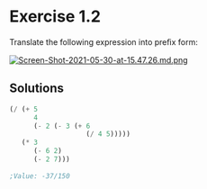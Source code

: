 Exercise 1.2
============
Translate the following expression into preﬁx form:

[![Screen-Shot-2021-05-30-at-15.47.26.md.png](https://im.rython.xyz/images/2021/05/30/Screen-Shot-2021-05-30-at-15.47.26.md.png)](https://im.rython.xyz/image/km3)

Solutions
---------
```scheme
(/ (+ 5 
      4 
      (- 2 (- 3 (+ 6 
                   (/ 4 5)))))
   (* 3 
      (- 6 2) 
      (- 2 7)))
      
;Value: -37/150
```
